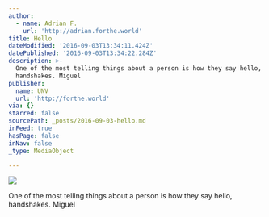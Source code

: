 ```yaml
---
author:
  - name: Adrian F.
    url: 'http://adrian.forthe.world'
title: Hello
dateModified: '2016-09-03T13:34:11.424Z'
datePublished: '2016-09-03T13:34:22.284Z'
description: >-
  One of the most telling things about a person is how they say hello,
  handshakes. Miguel
publisher:
  name: UNV
  url: 'http://forthe.world'
via: {}
starred: false
sourcePath: _posts/2016-09-03-hello.md
inFeed: true
hasPage: false
inNav: false
_type: MediaObject

---
```

![](https://the-grid-user-content.s3-us-west-2.amazonaws.com/c3280458-3950-498f-ae7e-94cc9ce4130c.jpg)

One of the most telling things about a person is how they say hello, handshakes. Miguel